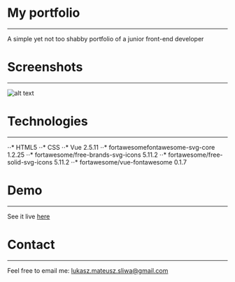 # My portfolio
---
A simple yet not too shabby portfolio of a junior front-end developer

# Screenshots
---
![alt text](https://github.com/lsliwaradioluz/lsliwaradioluz.github.io/portfolio-screenshot.jpg)

# Technologies 
---
⋅⋅* HTML5
⋅⋅* CSS
⋅⋅* Vue 2.5.11
⋅⋅* fortawesomefontawesome-svg-core 1.2.25
⋅⋅* fortawesome/free-brands-svg-icons 5.11.2
⋅⋅* fortawesome/free-solid-svg-icons 5.11.2
⋅⋅* fortawesome/vue-fontawesome 0.1.7

# Demo
---
See it live [here](https://lsliwaradioluz.github.io/)

# Contact 
---
Feel free to email me: lukasz.mateusz.sliwa@gmail.com